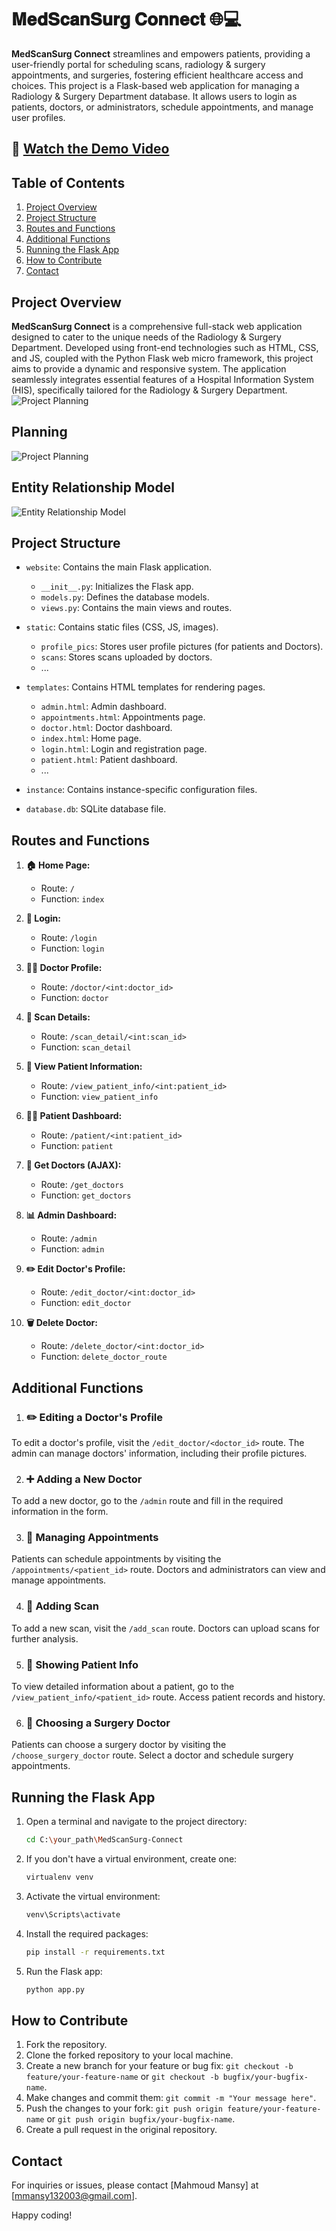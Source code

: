 # 𝐌𝐞𝐝𝐒𝐜𝐚𝐧𝐒𝐮𝐫𝐠 𝐂𝐨𝐧𝐧𝐞𝐜𝐭 🌐💻

**MedScanSurg Connect** streamlines and empowers patients, providing a user-friendly portal for scheduling scans, radiology & surgery appointments, and surgeries, fostering efficient healthcare access and choices. This project is a Flask-based web application for managing a Radiology & Surgery Department database. It allows users to login as patients, doctors, or administrators, schedule appointments, and manage user profiles.

## 🎥 [Watch the Demo Video](https://drive.google.com/file/d/1XUMfUSOsbVn4jWmsddq0c2hgfBW1Q-fT/view?usp=sharing)


## Table of Contents
1. [Project Overview](#project-overview)
2. [Project Structure](#project-structure)
3. [Routes and Functions](#routes-and-functions)
4. [Additional Functions](#additional-functions)
5. [Running the Flask App](#running-the-flask-app)
6. [How to Contribute](#how-to-contribute)
7. [Contact](#contact)


## Project Overview
**MedScanSurg Connect** is a comprehensive full-stack web application designed to cater to the unique needs of the Radiology & Surgery Department. Developed using front-end technologies such as HTML, CSS, and JS, coupled with the Python Flask web micro framework, this project aims to provide a dynamic and responsive system. The application seamlessly integrates essential features of a Hospital Information System (HIS), specifically tailored for the Radiology & Surgery Department.
![Project Planning](Planning/project-1.jpeg)

## Planning
![Project Planning](Planning/Planning.jpeg)

## Entity Relationship Model
![Entity Relationship Model](Planning/ER_model.jpg)


## Project Structure

- `website`: Contains the main Flask application.
  - `__init__.py`: Initializes the Flask app.
  - `models.py`: Defines the database models.
  - `views.py`: Contains the main views and routes.

- `static`: Contains static files (CSS, JS, images).
  - `profile_pics`: Stores user profile pictures (for patients and Doctors).
  - `scans`: Stores scans uploaded by doctors.
  - ...

- `templates`: Contains HTML templates for rendering pages.
  - `admin.html`: Admin dashboard.
  - `appointments.html`: Appointments page.
  - `doctor.html`: Doctor dashboard.
  - `index.html`: Home page.
  - `login.html`: Login and registration page.
  - `patient.html`: Patient dashboard.
  - ...

- `instance`: Contains instance-specific configuration files.

- `database.db`: SQLite database file.


## Routes and Functions

1. **🏠 Home Page:**
    - Route: `/`
    - Function: `index`

2. **🔐 Login:**
    - Route: `/login`
    - Function: `login`

3. **👨‍⚕️ Doctor Profile:**
    - Route: `/doctor/<int:doctor_id>`
    - Function: `doctor`

4. **📄 Scan Details:**
    - Route: `/scan_detail/<int:scan_id>`
    - Function: `scan_detail`

5. **👀 View Patient Information:**
    - Route: `/view_patient_info/<int:patient_id>`
    - Function: `view_patient_info`

6. **👩‍⚕️ Patient Dashboard:**
    - Route: `/patient/<int:patient_id>`
    - Function: `patient`

7. **🔄 Get Doctors (AJAX):**
    - Route: `/get_doctors`
    - Function: `get_doctors`

8. **📊 Admin Dashboard:**
    - Route: `/admin`
    - Function: `admin`

9. **✏️ Edit Doctor's Profile:**
    - Route: `/edit_doctor/<int:doctor_id>`
    - Function: `edit_doctor`

10. **🗑️ Delete Doctor:**
    - Route: `/delete_doctor/<int:doctor_id>`
    - Function: `delete_doctor_route`



## Additional Functions

1. ### ✏️ Editing a Doctor's Profile

To edit a doctor's profile, visit the `/edit_doctor/<doctor_id>` route. The admin can manage doctors' information, including their profile pictures.

2. ### ➕ Adding a New Doctor

To add a new doctor, go to the `/admin` route and fill in the required information in the form.

3. ### 📅 Managing Appointments

Patients can schedule appointments by visiting the `/appointments/<patient_id>` route. Doctors and administrators can view and manage appointments.

4. ### 📄 Adding Scan

To add a new scan, visit the `/add_scan` route. Doctors can upload scans for further analysis.

5. ### 👀 Showing Patient Info

To view detailed information about a patient, go to the `/view_patient_info/<patient_id>` route. Access patient records and history.

6. ### 🏥 Choosing a Surgery Doctor

Patients can choose a surgery doctor by visiting the `/choose_surgery_doctor` route. Select a doctor and schedule surgery appointments.



## Running the Flask App

1. Open a terminal and navigate to the project directory:

   ```bash
   cd C:\your_path\MedScanSurg-Connect
   ```

2. If you don't have a virtual environment, create one:

   ```bash
   virtualenv venv
   ```

3. Activate the virtual environment:

   ```bash
   venv\Scripts\activate
   ```

4. Install the required packages:

   ```bash
   pip install -r requirements.txt
   ```

5. Run the Flask app:

   ```bash
   python app.py
   ```
   
## How to Contribute

1. Fork the repository.
2. Clone the forked repository to your local machine.
3. Create a new branch for your feature or bug fix: `git checkout -b feature/your-feature-name` or `git checkout -b bugfix/your-bugfix-name`.
4. Make changes and commit them: `git commit -m "Your message here"`.
5. Push the changes to your fork: `git push origin feature/your-feature-name` or `git push origin bugfix/your-bugfix-name`.
6. Create a pull request in the original repository.

## Contact

For inquiries or issues, please contact [Mahmoud Mansy] at [mmansy132003@gmail.com].

Happy coding!
